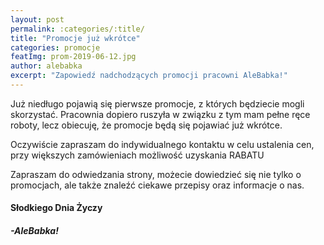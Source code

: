 ```yaml
---
layout: post
permalink: :categories/:title/
title: "Promocje już wkrótce"
categories: promocje
featImg: prom-2019-06-12.jpg
author: alebabka
excerpt: "Zapowiedź nadchodzących promocji pracowni AleBabka!"
---
```


Już niedługo pojawią się pierwsze promocje, z których będziecie mogli skorzystać. Pracownia dopiero ruszyła w związku z tym mam pełne ręce roboty, lecz obiecuję, że promocje będą się pojawiać już wkrótce.

Oczywiście zapraszam do indywidualnego kontaktu w celu ustalenia cen,  
przy większych zamówieniach możliwość uzyskania RABATU

Zapraszam do odwiedzania strony, możecie dowiedzieć się nie tylko o promocjach, ale także znaleźć ciekawe przepisy oraz informacje o nas.

<h4>Słodkiego Dnia Życzy</h4>

<h5>-AleBabka!</h5>
